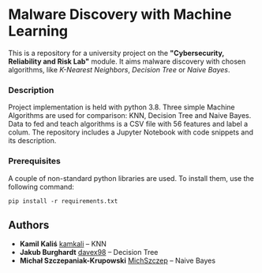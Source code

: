 # Malware Discovery with Machine Learning

This is a repository for a university project on the **"Cybersecurity, Reliability and Risk Lab"** module. It aims malware discovery with chosen algorithms, like *K-Nearest Neighbors*, *Decision Tree* or *Naive Bayes*.
### Description
Project implementation is held with python 3.8. Three simple Machine Algorithms are used for comparison: KNN, Decision Tree and Naive Bayes. Data to fed and teach algorithms is a CSV file with 56 features and label a colum. 
The repository includes a Jupyter Notebook with code snippets and its description.

### Prerequisites

A couple of non-standard python libraries are used. To install them, use the following command:
```
pip install -r requirements.txt
```

## Authors

* **Kamil Kaliś** [kamkali](https://github.com/kamkali) – KNN
* **Jakub Burghardt** [davex98](https://github.com/davex98) – Decision Tree
* **Michał Szczepaniak-Krupowski** [MichSzczep](https://github.com/MichSzczep) – Naive Bayes

